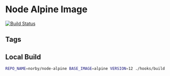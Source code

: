 # Node Alpine Image

[![Build Status](https://travis-ci.com/norbybaru/docker-node-alpine.svg?branch=main)](https://travis-ci.com/norbybaru/docker-node-alpine)

## Tags

## Local Build
```bash
REPO_NAME=norby/node-alpine BASE_IMAGE=alpine VERSION=12 ./hooks/build.sh
```
